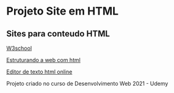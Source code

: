 # Projeto Site em HTML

## Sites para conteudo HTML 

[W3school](https://www.w3schools.com/html/) 

[Estruturando a web com html](https://developer.mozilla.org/pt-BR/docs/Learn/HTML)

[Editor de texto html online](https://html5-editor.net/)

Projeto criado no curso de Desenvolvimento Web 2021 - Udemy
